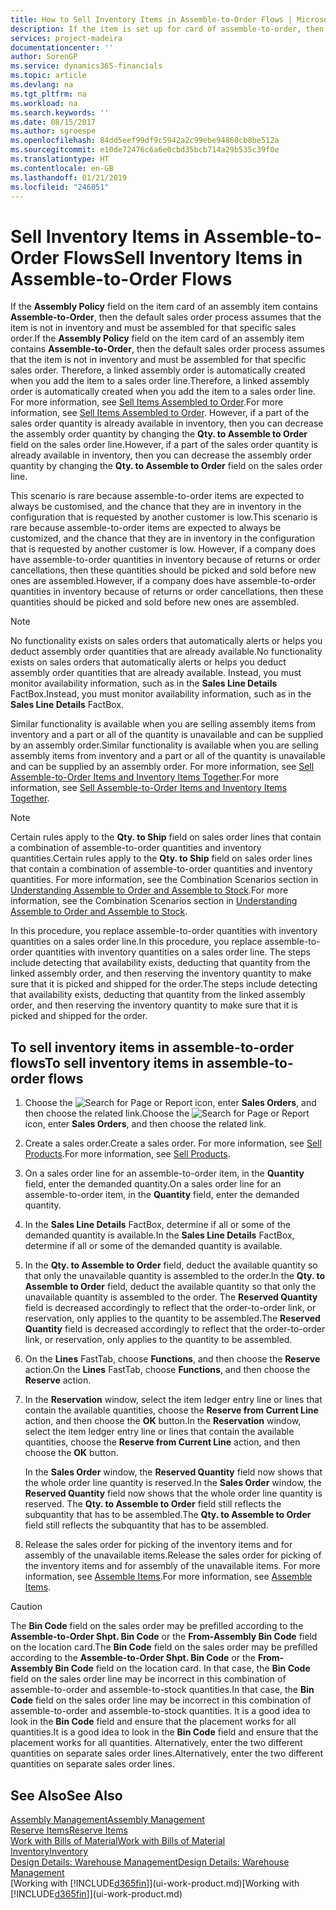 ```yaml
---
title: How to Sell Inventory Items in Assemble-to-Order Flows | Microsoft Docs
description: If the item is set up for card of assemble-to-order, then the default sales order process assumes that the item is not in inventory and must be assembled for that specific sales order. Therefore, a linked assembly order is automatically created when you add the item to a sales order line.
services: project-madeira
documentationcenter: ''
author: SorenGP
ms.service: dynamics365-financials
ms.topic: article
ms.devlang: na
ms.tgt_pltfrm: na
ms.workload: na
ms.search.keywords: ''
ms.date: 08/15/2017
ms.author: sgroespe
ms.openlocfilehash: 84dd5eef99df9c5942a2c99ebe94860cb8be512a
ms.sourcegitcommit: e10de72476c6a6e0cbd35bcb714a29b535c39f0e
ms.translationtype: HT
ms.contentlocale: en-GB
ms.lasthandoff: 01/21/2019
ms.locfileid: "246051"
---
```

# <a name="sell-inventory-items-in-assemble-to-order-flows"></a><span data-ttu-id="5cbe1-104">Sell Inventory Items in Assemble-to-Order Flows</span><span class="sxs-lookup"><span data-stu-id="5cbe1-104">Sell Inventory Items in Assemble-to-Order Flows</span></span>
<span data-ttu-id="5cbe1-105">If the **Assembly Policy** field on the item card of an assembly item contains **Assemble-to-Order**, then the default sales order process assumes that the item is not in inventory and must be assembled for that specific sales order.</span><span class="sxs-lookup"><span data-stu-id="5cbe1-105">If the **Assembly Policy** field on the item card of an assembly item contains **Assemble-to-Order**, then the default sales order process assumes that the item is not in inventory and must be assembled for that specific sales order.</span></span> <span data-ttu-id="5cbe1-106">Therefore, a linked assembly order is automatically created when you add the item to a sales order line.</span><span class="sxs-lookup"><span data-stu-id="5cbe1-106">Therefore, a linked assembly order is automatically created when you add the item to a sales order line.</span></span> <span data-ttu-id="5cbe1-107">For more information, see [Sell Items Assembled to Order](assembly-how-to-sell-items-assembled-to-order.md).</span><span class="sxs-lookup"><span data-stu-id="5cbe1-107">For more information, see [Sell Items Assembled to Order](assembly-how-to-sell-items-assembled-to-order.md).</span></span> <span data-ttu-id="5cbe1-108">However, if a part of the sales order quantity is already available in inventory, then you can decrease the assembly order quantity by changing the **Qty. to Assemble to Order** field on the sales order line.</span><span class="sxs-lookup"><span data-stu-id="5cbe1-108">However, if a part of the sales order quantity is already available in inventory, then you can decrease the assembly order quantity by changing the **Qty. to Assemble to Order** field on the sales order line.</span></span>  

<span data-ttu-id="5cbe1-109">This scenario is rare because assemble-to-order items are expected to always be customised, and the chance that they are in inventory in the configuration that is requested by another customer is low.</span><span class="sxs-lookup"><span data-stu-id="5cbe1-109">This scenario is rare because assemble-to-order items are expected to always be customized, and the chance that they are in inventory in the configuration that is requested by another customer is low.</span></span> <span data-ttu-id="5cbe1-110">However, if a company does have assemble-to-order quantities in inventory because of returns or order cancellations, then these quantities should be picked and sold before new ones are assembled.</span><span class="sxs-lookup"><span data-stu-id="5cbe1-110">However, if a company does have assemble-to-order quantities in inventory because of returns or order cancellations, then these quantities should be picked and sold before new ones are assembled.</span></span>  

> [!NOTE]  
>  <span data-ttu-id="5cbe1-111">No functionality exists on sales orders that automatically alerts or helps you deduct assembly order quantities that are already available.</span><span class="sxs-lookup"><span data-stu-id="5cbe1-111">No functionality exists on sales orders that automatically alerts or helps you deduct assembly order quantities that are already available.</span></span> <span data-ttu-id="5cbe1-112">Instead, you must monitor availability information, such as in the **Sales Line Details** FactBox.</span><span class="sxs-lookup"><span data-stu-id="5cbe1-112">Instead, you must monitor availability information, such as in the **Sales Line Details** FactBox.</span></span>  

<span data-ttu-id="5cbe1-113">Similar functionality is available when you are selling assembly items from inventory and a part or all of the quantity is unavailable and can be supplied by an assembly order.</span><span class="sxs-lookup"><span data-stu-id="5cbe1-113">Similar functionality is available when you are selling assembly items from inventory and a part or all of the quantity is unavailable and can be supplied by an assembly order.</span></span> <span data-ttu-id="5cbe1-114">For more information, see [Sell Assemble-to-Order Items and Inventory Items Together](assembly-how-to-sell-assemble-to-order-items-and-inventory-items-together.md).</span><span class="sxs-lookup"><span data-stu-id="5cbe1-114">For more information, see [Sell Assemble-to-Order Items and Inventory Items Together](assembly-how-to-sell-assemble-to-order-items-and-inventory-items-together.md).</span></span>  

> [!NOTE]  
>  <span data-ttu-id="5cbe1-115">Certain rules apply to the **Qty. to Ship** field on sales order lines that contain a combination of assemble-to-order quantities and inventory quantities.</span><span class="sxs-lookup"><span data-stu-id="5cbe1-115">Certain rules apply to the **Qty. to Ship** field on sales order lines that contain a combination of assemble-to-order quantities and inventory quantities.</span></span> <span data-ttu-id="5cbe1-116">For more information, see the Combination Scenarios section in [Understanding Assemble to Order and Assemble to Stock](assembly-assemble-to-order-or-assemble-to-stock.md).</span><span class="sxs-lookup"><span data-stu-id="5cbe1-116">For more information, see the Combination Scenarios section in [Understanding Assemble to Order and Assemble to Stock](assembly-assemble-to-order-or-assemble-to-stock.md).</span></span>  

<span data-ttu-id="5cbe1-117">In this procedure, you replace assemble-to-order quantities with inventory quantities on a sales order line.</span><span class="sxs-lookup"><span data-stu-id="5cbe1-117">In this procedure, you replace assemble-to-order quantities with inventory quantities on a sales order line.</span></span> <span data-ttu-id="5cbe1-118">The steps include detecting that availability exists, deducting that quantity from the linked assembly order, and then reserving the inventory quantity to make sure that it is picked and shipped for the order.</span><span class="sxs-lookup"><span data-stu-id="5cbe1-118">The steps include detecting that availability exists, deducting that quantity from the linked assembly order, and then reserving the inventory quantity to make sure that it is picked and shipped for the order.</span></span>  

## <a name="to-sell-inventory-items-in-assemble-to-order-flows"></a><span data-ttu-id="5cbe1-119">To sell inventory items in assemble-to-order flows</span><span class="sxs-lookup"><span data-stu-id="5cbe1-119">To sell inventory items in assemble-to-order flows</span></span>  
1.  <span data-ttu-id="5cbe1-120">Choose the ![Search for Page or Report](media/ui-search/search_small.png "Search for Page or Report icon") icon, enter **Sales Orders**, and then choose the related link.</span><span class="sxs-lookup"><span data-stu-id="5cbe1-120">Choose the ![Search for Page or Report](media/ui-search/search_small.png "Search for Page or Report icon") icon, enter **Sales Orders**, and then choose the related link.</span></span>  
2.  <span data-ttu-id="5cbe1-121">Create a sales order.</span><span class="sxs-lookup"><span data-stu-id="5cbe1-121">Create a sales order.</span></span> <span data-ttu-id="5cbe1-122">For more information, see [Sell Products](sales-how-sell-products.md).</span><span class="sxs-lookup"><span data-stu-id="5cbe1-122">For more information, see [Sell Products](sales-how-sell-products.md).</span></span>  
3.  <span data-ttu-id="5cbe1-123">On a sales order line for an assemble-to-order item, in the **Quantity** field, enter the demanded quantity.</span><span class="sxs-lookup"><span data-stu-id="5cbe1-123">On a sales order line for an assemble-to-order item, in the **Quantity** field, enter the demanded quantity.</span></span>  
4.  <span data-ttu-id="5cbe1-124">In the **Sales Line Details** FactBox, determine if all or some of the demanded quantity is available.</span><span class="sxs-lookup"><span data-stu-id="5cbe1-124">In the **Sales Line Details** FactBox, determine if all or some of the demanded quantity is available.</span></span>  
5.  <span data-ttu-id="5cbe1-125">In the **Qty. to Assemble to Order** field, deduct the available quantity so that only the unavailable quantity is assembled to the order.</span><span class="sxs-lookup"><span data-stu-id="5cbe1-125">In the **Qty. to Assemble to Order** field, deduct the available quantity so that only the unavailable quantity is assembled to the order.</span></span> <span data-ttu-id="5cbe1-126">The **Reserved Quantity** field is decreased accordingly to reflect that the order-to-order link, or reservation, only applies to the quantity to be assembled.</span><span class="sxs-lookup"><span data-stu-id="5cbe1-126">The **Reserved Quantity** field is decreased accordingly to reflect that the order-to-order link, or reservation, only applies to the quantity to be assembled.</span></span>  
6.  <span data-ttu-id="5cbe1-127">On the **Lines** FastTab, choose **Functions**, and then choose the **Reserve** action.</span><span class="sxs-lookup"><span data-stu-id="5cbe1-127">On the **Lines** FastTab, choose **Functions**, and then choose the **Reserve** action.</span></span>  
7.  <span data-ttu-id="5cbe1-128">In the **Reservation** window, select the item ledger entry line or lines that contain the available quantities, choose the **Reserve from Current Line** action, and then choose the **OK** button.</span><span class="sxs-lookup"><span data-stu-id="5cbe1-128">In the **Reservation** window, select the item ledger entry line or lines that contain the available quantities, choose the **Reserve from Current Line** action, and then choose the **OK** button.</span></span>  

    <span data-ttu-id="5cbe1-129">In the **Sales Order** window, the **Reserved Quantity** field now shows that the whole order line quantity is reserved.</span><span class="sxs-lookup"><span data-stu-id="5cbe1-129">In the **Sales Order** window, the **Reserved Quantity** field now shows that the whole order line quantity is reserved.</span></span> <span data-ttu-id="5cbe1-130">The **Qty. to Assemble to Order** field still reflects the subquantity that has to be assembled.</span><span class="sxs-lookup"><span data-stu-id="5cbe1-130">The **Qty. to Assemble to Order** field still reflects the subquantity that has to be assembled.</span></span>  

8.  <span data-ttu-id="5cbe1-131">Release the sales order for picking of the inventory items and for assembly of the unavailable items.</span><span class="sxs-lookup"><span data-stu-id="5cbe1-131">Release the sales order for picking of the inventory items and for assembly of the unavailable items.</span></span> <span data-ttu-id="5cbe1-132">For more information, see [Assemble Items](assembly-how-to-assemble-items.md).</span><span class="sxs-lookup"><span data-stu-id="5cbe1-132">For more information, see [Assemble Items](assembly-how-to-assemble-items.md).</span></span>  

> [!CAUTION]  
>  <span data-ttu-id="5cbe1-133">The **Bin Code** field on the sales order may be prefilled according to the **Assemble-to-Order Shpt. Bin Code** or the **From-Assembly Bin Code** field on the location card.</span><span class="sxs-lookup"><span data-stu-id="5cbe1-133">The **Bin Code** field on the sales order may be prefilled according to the **Assemble-to-Order Shpt. Bin Code** or the **From-Assembly Bin Code** field on the location card.</span></span> <span data-ttu-id="5cbe1-134">In that case, the **Bin Code** field on the sales order line may be incorrect in this combination of assemble-to-order and assemble-to-stock quantities.</span><span class="sxs-lookup"><span data-stu-id="5cbe1-134">In that case, the **Bin Code** field on the sales order line may be incorrect in this combination of assemble-to-order and assemble-to-stock quantities.</span></span> <span data-ttu-id="5cbe1-135">It is a good idea to look in the **Bin Code** field and ensure that the placement works for all quantities.</span><span class="sxs-lookup"><span data-stu-id="5cbe1-135">It is a good idea to look in the **Bin Code** field and ensure that the placement works for all quantities.</span></span> <span data-ttu-id="5cbe1-136">Alternatively, enter the two different quantities on separate sales order lines.</span><span class="sxs-lookup"><span data-stu-id="5cbe1-136">Alternatively, enter the two different quantities on separate sales order lines.</span></span>  

## <a name="see-also"></a><span data-ttu-id="5cbe1-137">See Also</span><span class="sxs-lookup"><span data-stu-id="5cbe1-137">See Also</span></span>  
[<span data-ttu-id="5cbe1-138">Assembly Management</span><span class="sxs-lookup"><span data-stu-id="5cbe1-138">Assembly Management</span></span>](assembly-assemble-items.md)  
[<span data-ttu-id="5cbe1-139">Reserve Items</span><span class="sxs-lookup"><span data-stu-id="5cbe1-139">Reserve Items</span></span>](inventory-how-to-reserve-items.md)  
[<span data-ttu-id="5cbe1-140">Work with Bills of Material</span><span class="sxs-lookup"><span data-stu-id="5cbe1-140">Work with Bills of Material</span></span>](inventory-how-work-BOMs.md)  
[<span data-ttu-id="5cbe1-141">Inventory</span><span class="sxs-lookup"><span data-stu-id="5cbe1-141">Inventory</span></span>](inventory-manage-inventory.md)  
[<span data-ttu-id="5cbe1-142">Design Details: Warehouse Management</span><span class="sxs-lookup"><span data-stu-id="5cbe1-142">Design Details: Warehouse Management</span></span>](design-details-warehouse-management.md)  
<span data-ttu-id="5cbe1-143">[Working with [!INCLUDE[d365fin](includes/d365fin_md.md)]](ui-work-product.md)</span><span class="sxs-lookup"><span data-stu-id="5cbe1-143">[Working with [!INCLUDE[d365fin](includes/d365fin_md.md)]](ui-work-product.md)</span></span>
